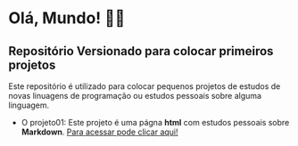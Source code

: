 # Olá, Mundo! 🖖🏽

## Repositório Versionado para colocar primeiros projetos 
 
 Este repositório é utilizado para colocar pequenos projetos de estudos de novas linuagens de programação ou estudos pessoais sobre alguma linguagem.

 - O projeto01:
 Este projeto é uma págna __html__ com estudos pessoais sobre __Markdown__. [Para acessar pode clicar aqui!](https://github.com/Eronrhcp/Ola-Mundo/blob/main/projeto01/index.html)
 
